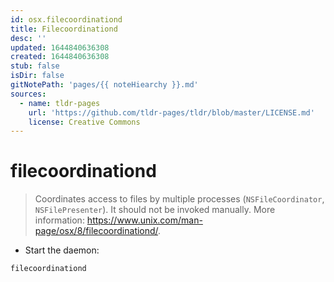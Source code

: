 ```yaml
---
id: osx.filecoordinationd
title: Filecoordinationd
desc: ''
updated: 1644840636308
created: 1644840636308
stub: false
isDir: false
gitNotePath: 'pages/{{ noteHiearchy }}.md'
sources:
  - name: tldr-pages
    url: 'https://github.com/tldr-pages/tldr/blob/master/LICENSE.md'
    license: Creative Commons
---
```

# filecoordinationd

> Coordinates access to files by multiple processes (`NSFileCoordinator`, `NSFilePresenter`).
> It should not be invoked manually.
> More information: <https://www.unix.com/man-page/osx/8/filecoordinationd/>.

- Start the daemon:

`filecoordinationd`

